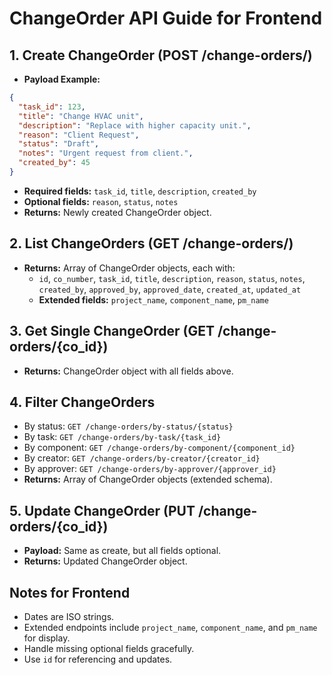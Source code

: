 # ChangeOrder API Guide for Frontend

## 1. Create ChangeOrder (POST /change-orders/)
- **Payload Example:**
```json
{
  "task_id": 123,
  "title": "Change HVAC unit",
  "description": "Replace with higher capacity unit.",
  "reason": "Client Request",
  "status": "Draft",
  "notes": "Urgent request from client.",
  "created_by": 45
}
```
- **Required fields:** `task_id`, `title`, `description`, `created_by`
- **Optional fields:** `reason`, `status`, `notes`
- **Returns:** Newly created ChangeOrder object.

## 2. List ChangeOrders (GET /change-orders/)
- **Returns:** Array of ChangeOrder objects, each with:
  - `id`, `co_number`, `task_id`, `title`, `description`, `reason`, `status`, `notes`, `created_by`, `approved_by`, `approved_date`, `created_at`, `updated_at`
  - **Extended fields:** `project_name`, `component_name`, `pm_name`

## 3. Get Single ChangeOrder (GET /change-orders/{co_id})
- **Returns:** ChangeOrder object with all fields above.

## 4. Filter ChangeOrders
- By status: `GET /change-orders/by-status/{status}`
- By task: `GET /change-orders/by-task/{task_id}`
- By component: `GET /change-orders/by-component/{component_id}`
- By creator: `GET /change-orders/by-creator/{creator_id}`
- By approver: `GET /change-orders/by-approver/{approver_id}`
- **Returns:** Array of ChangeOrder objects (extended schema).

## 5. Update ChangeOrder (PUT /change-orders/{co_id})
- **Payload:** Same as create, but all fields optional.
- **Returns:** Updated ChangeOrder object.

## Notes for Frontend
- Dates are ISO strings.
- Extended endpoints include `project_name`, `component_name`, and `pm_name` for display.
- Handle missing optional fields gracefully.
- Use `id` for referencing and updates.
